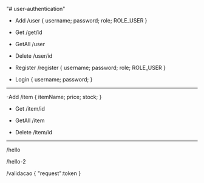 "# user-authentication" 

- Add
/user
{
	username;
	password;
	role; ROLE_USER
}

- Get
/get/id

- GetAll
/user

- Delete
/user/id

- Register
/register
{
	username;
	password;
	role; ROLE_USER
}

- Login
{
	username;
	password;
}

---------------------------------

-Add
/item
{
	itemName;
	price;
	stock;
}

- Get
/item/id

- GetAll
/item

- Delete
/item/id

-----------------------------------------------------------------

/hello

/hello-2

/validacao
{
	"request":token
}
